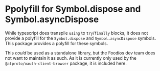 # Ppolyfill for Symbol.dispose and Symbol.asyncDispose

While typescript does transpile `using` to `try`/`finally` blocks, it does not
provide a polyfill for the `Symbol.dispose` and `Symbol.asyncDispose` symbols.
This package provides a polyfill for these symbols.

This _could_ be used as a standalone library, but the Foodios dev team does not
want to maintain it as such. As it is currently only used by the
`@atproto/oauth-client-browser` package, it is included here.
